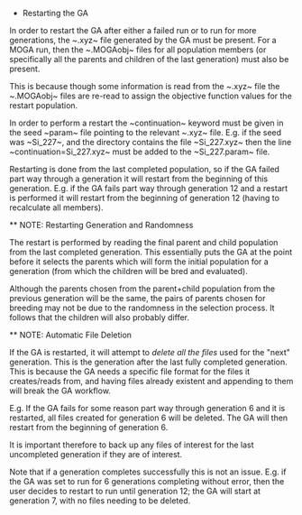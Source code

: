 * Restarting the GA

In order to restart the GA after either a failed run or to run for more generations, the ~.xyz~ file generated by the GA must be present. For a MOGA run, then the ~.MOGAobj~ files for all population members (or specifically all the parents and children of the last generation) must also be present.

This is because though some information is read from the ~.xyz~ file the ~.MOGAobj~ files are re-read to assign the objective function values for the restart population.

In order to perform a restart the ~continuation~ keyword must be given in the seed ~param~ file pointing to the relevant ~.xyz~ file. E.g. if the seed was ~Si_227~, and the directory contains the file ~Si_227.xyz~ then the line ~continuation=Si_227.xyz~ must be added to the ~Si_227.param~ file.

Restarting is done from the last completed population, so if the GA failed part way through a generation it will restart from the beginning of this generation. E.g. if the GA fails part way through generation 12 and a restart is performed it will restart from the beginning of generation 12 (having to recalculate all members).

** NOTE: Restarting Generation and Randomness

The restart is performed by reading the final parent and child population from the last completed generation. This essentially puts the GA at the point before it selects the parents which will form the initial population for a generation (from which the children will be bred and evaluated).

Although the parents chosen from the parent+child population from the previous generation will be the same, the pairs of parents chosen for breeding may not be due to the randomness in the selection process. It follows that the children will also probably differ.

** NOTE: Automatic File Deletion

If the GA is restarted, it will attempt to *delete all the files* used for the "next" generation. This is the generation after the last fully completed generation. This is because the GA needs a specific file format for the files it creates/reads from, and having files already existent and appending to them will break the GA workflow.

E.g. If the GA fails for some reason part way through generation 6 and it is restarted, all files created for generation 6 will be deleted. The GA will then restart from the beginning of generation 6.

It is important therefore to back up any files of interest for the last uncompleted generation if they are of interest.

Note that if a generation completes successfully this is not an issue. E.g. if the GA was set to run for 6 generations completing without error, then the user decides to restart to run until generation 12; the GA will start at generation 7, with no files needing to be deleted.
